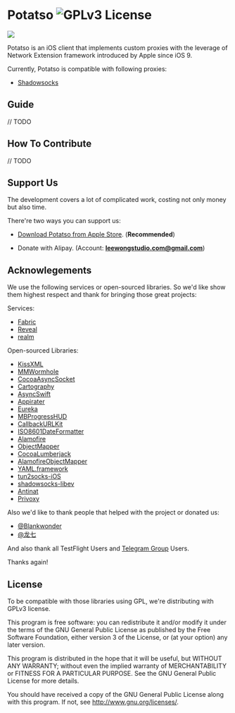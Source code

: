 # Potatso ![GPLv3 License](https://img.shields.io/badge/License-GPLv3-blue.svg)

<a href="https://itunes.apple.com/us/app/id1070901416">![](https://cdn.rawgit.com/iCodesign/test/master/Download.svg)</a>

Potatso is an iOS client that implements custom proxies with the leverage of Network Extension framework introduced by Apple since iOS 9.

Currently, Potatso is compatible with following proxies:

- [Shadowsocks](https://shadowsocks.org)

## Guide

// TODO


## How To Contribute

// TODO


## Support Us

The development covers a lot of complicated work, costing not only money but also time.

There're two ways you can support us:

- [Download Potatso from Apple Store](https://itunes.apple.com/us/app/id1070901416). (**Recommended**) 

- Donate with Alipay. (Account: **leewongstudio.com@gmail.com**)


## Acknowlegements

We use the following services or open-sourced libraries. So we'd like show them highest respect and thank for bringing those great projects:

Services:

- [Fabric](https://get.fabric.io/)
- [Reveal](http://revealapp.com/)
- [realm](https://realm.io/)

Open-sourced Libraries:

- [KissXML](https://github.com/robbiehanson/KissXML)
- [MMWormhole](https://github.com/mutualmobile/MMWormhole)
- [CocoaAsyncSocket](https://github.com/robbiehanson/CocoaAsyncSocket)
- [Cartography](https://github.com/robb/Cartography)
- [AsyncSwift](https://github.com/duemunk/Async)
- [Appirater](https://github.com/arashpayan/appirater)
- [Eureka](https://github.com/xmartlabs/Eureka)
- [MBProgressHUD](https://github.com/matej/MBProgressHUD)
- [CallbackURLKit](https://github.com/phimage/CallbackURLKit)
- [ISO8601DateFormatter](https://github.com/boredzo/iso-8601-date-formatter)
- [Alamofire](https://github.com/Alamofire/Alamofire)
- [ObjectMapper](https://github.com/Hearst-DD/ObjectMapper)
- [CocoaLumberjack](https://github.com/CocoaLumberjack/CocoaLumberjack)
- [AlamofireObjectMapper](https://github.com/tristanhimmelman/AlamofireObjectMapper)
- [YAML.framework](https://github.com/mirek/YAML.framework)
- [tun2socks-iOS](https://github.com/shadowsocks/tun2socks-iOS)
- [shadowsocks-libev](https://github.com/shadowsocks/shadowsocks-libev)
- [Antinat](http://antinat.sourceforge.net/)
- [Privoxy](https://www.privoxy.org/)

Also we'd like to thank people that helped with the project or donated us:

- [@Blankwonder](https://twitter.com/Blankwonder)
- [@龙七](#)

And also thank all TestFlight Users and [Telegram Group](https://telegram.me/joinchat/BT0c4z49OGNZXwl9VsO0uQ) Users.


Thanks again!

## License

To be compatible with those libraries using GPL, we're distributing with GPLv3 license.

This program is free software: you can redistribute it and/or modify it under the terms of the GNU General Public License as published by the Free Software Foundation, either version 3 of the License, or (at your option) any later version.

This program is distributed in the hope that it will be useful, but WITHOUT ANY WARRANTY; without even the implied warranty of MERCHANTABILITY or FITNESS FOR A PARTICULAR PURPOSE. See the GNU General Public License for more details.

You should have received a copy of the GNU General Public License along with this program. If not, see http://www.gnu.org/licenses/.


